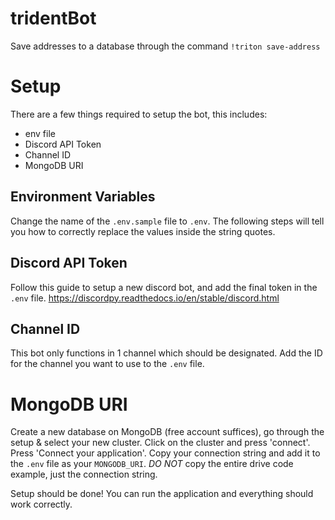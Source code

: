 # tridentBot

Save addresses to a database through the command `!triton save-address`

# Setup

There are a few things required to setup the bot, this includes:

- env file
- Discord API Token
- Channel ID
- MongoDB URI

## Environment Variables

Change the name of the `.env.sample` file to `.env`. The following steps will tell you how to correctly replace the values inside the string quotes.

## Discord API Token

Follow this guide to setup a new discord bot, and add the final token in the `.env` file.
https://discordpy.readthedocs.io/en/stable/discord.html

## Channel ID

This bot only functions in 1 channel which should be designated. Add the ID for the channel you want to use to the `.env` file.

# MongoDB URI

Create a new database on MongoDB (free account suffices), go through the setup & select your new cluster. Click on the cluster and press 'connect'. Press 'Connect your application'. Copy your connection string and add it to the `.env` file as your `MONGODB_URI`. *DO NOT* copy the entire drive code example, just the connection string.

Setup should be done! You can run the application and everything should work correctly.
